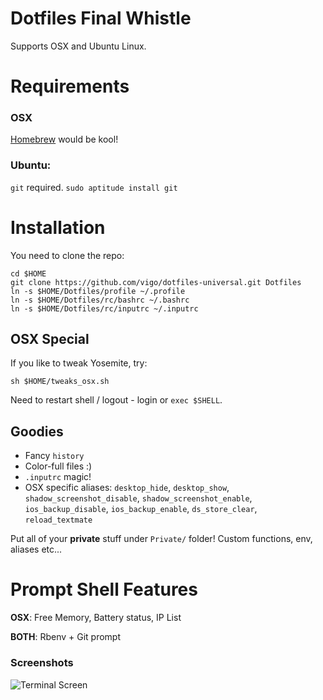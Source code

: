 # Dotfiles Final Whistle

Supports OSX and Ubuntu Linux.

# Requirements
### OSX
[Homebrew][01] would be kool!

### Ubuntu:
`git` required. `sudo aptitude install git`

# Installation

You need to clone the repo:

    cd $HOME
    git clone https://github.com/vigo/dotfiles-universal.git Dotfiles
    ln -s $HOME/Dotfiles/profile ~/.profile
    ln -s $HOME/Dotfiles/rc/bashrc ~/.bashrc
    ln -s $HOME/Dotfiles/rc/inputrc ~/.inputrc

## OSX Special

If you like to tweak Yosemite, try:

    sh $HOME/tweaks_osx.sh

Need to restart shell / logout - login or `exec $SHELL`.

## Goodies

* Fancy `history`
* Color-full files :)
* `.inputrc` magic!
* OSX specific aliases: `desktop_hide`, `desktop_show`, `shadow_screenshot_disable`,
`shadow_screenshot_enable`, `ios_backup_disable`, `ios_backup_enable`,
`ds_store_clear`, `reload_textmate`

Put all of your **private** stuff under `Private/` folder! Custom functions,
env, aliases etc...

# Prompt Shell Features

**OSX**: Free Memory, Battery status, IP List

**BOTH**: Rbenv + Git prompt

### Screenshots

![Terminal Screen](http://i.imgur.com/dYNqSKj.png)

[01]: http://brew.sh